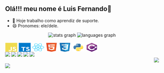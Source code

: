 ## Olá!!! meu nome é Luis Fernando👋

- 🔭 Hoje trabalho como aprendiz de suporte.
- 😄 Pronomes: ele/dele.
  

<div align="center">
  <img src="https://github-readme-stats.vercel.app/api?username=LuisFernando1625R&hide_title=false&hide_rank=false&show_icons=true&include_all_commits=true&count_private=true&disable_animations=false&theme=dracula&locale=en&hide_border=false" height="150" alt="stats graph"  />
  <img src="https://github-readme-stats.vercel.app/api/top-langs?username=LuisFernando1625R&locale=en&hide_title=false&layout=compact&card_width=250&langs_count=5&theme=dracula&hide_border=false" height="150" alt="languages graph"  />
</div>

<div style="display: inline_block"><br>
  <img align="center" alt="Luis-Js" height="30" width="40" src="https://raw.githubusercontent.com/devicons/devicon/master/icons/javascript/javascript-plain.svg">
  <img align="center" alt="Luis-Ts" height="30" width="40" src="https://raw.githubusercontent.com/devicons/devicon/master/icons/typescript/typescript-plain.svg">
  <img align="center" alt="Luis-React" height="30" width="40" src="https://raw.githubusercontent.com/devicons/devicon/master/icons/react/react-original.svg">
  <img align="center" alt="Luis-HTML" height="30" width="40" src="https://raw.githubusercontent.com/devicons/devicon/master/icons/html5/html5-original.svg">
  <img align="center" alt="Luis-CSS" height="30" width="40" src="https://raw.githubusercontent.com/devicons/devicon/master/icons/css3/css3-original.svg">
  <img align="center" alt="Luis-Python" height="30" width="40" src="https://raw.githubusercontent.com/devicons/devicon/master/icons/python/python-original.svg">
  <img align="center" alt="Luis-Csharp" height="30" width="40" src="https://raw.githubusercontent.com/devicons/devicon/master/icons/csharp/csharp-original.svg">
</div>
  
  
 
<div> 
  <a href="https://instagram.com/luis_fernando1625r" target="_blank"><img src="https://img.shields.io/badge/-Instagram-%23E4405F?style=for-the-badge&logo=instagram&logoColor=white" target="_blank"></a>
 	<a href="https://www.twitch.tv/luis_fernando1625r)"target="_blank"><img src="https://img.shields.io/badge/Twitch-9146FF?style=for-the-badge&logo=twitch&logoColor=white" target="_blank"></a>
  <a href="https://discord.gg/ASQzygw5" target="_blank"><img src="https://img.shields.io/badge/Discord-7289DA?style=for-the-badge&logo=discord&logoColor=white" target="_blank"></a> 
  <a href = "mailto:luis.fernando1625r"><img src="https://img.shields.io/badge/-Gmail-%23333?style=for-the-badge&logo=gmail&logoColor=white" target="_blank"></a>
  <a href="https://www.linkedin.com/in/luis-fernando-a01027246" target="_blank"><img src="https://img.shields.io/badge/-LinkedIn-%230077B5?style=for-the-badge&logo=linkedin&logoColor=white" target="_blank"></a> 
</div>


<div align="right">
  <img height="200" src="https://media.tenor.com/fwrky34J6o8AAAAM/luffy-monkey-d-luffy.gif"  />
</div>


<div align="lefth">
  <img src="https://profile-counter.glitch.me/LuisFernando1625R/count.svg?"  />
</div>
